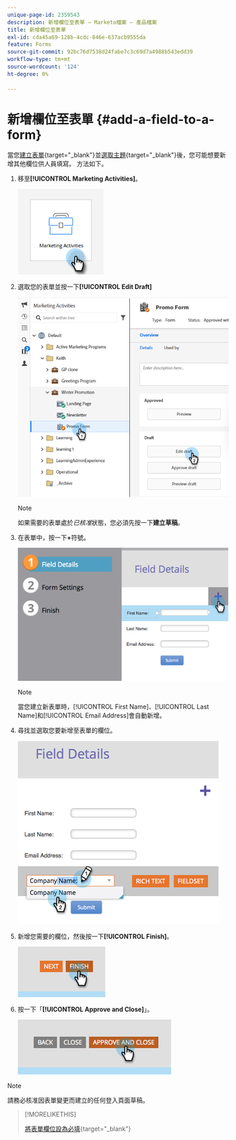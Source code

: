 ```yaml
---
unique-page-id: 2359543
description: 新增欄位至表單 — Marketo檔案 — 產品檔案
title: 新增欄位至表單
exl-id: cda45a69-128b-4cdc-846e-637acb9555da
feature: Forms
source-git-commit: 92bc76d7538d24fabe7c3c69d7a4988b543edd39
workflow-type: tm+mt
source-wordcount: '124'
ht-degree: 0%

---
```


# 新增欄位至表單 {#add-a-field-to-a-form}

當您[建立表單](/help/marketo/product-docs/demand-generation/forms/creating-a-form/create-a-form.md){target="_blank"}並[選取主題](/help/marketo/product-docs/demand-generation/forms/creating-a-form/select-a-form-theme.md){target="_blank"}後，您可能想要新增其他欄位供人員填寫。 方法如下。

1. 移至&#x200B;**[!UICONTROL Marketing Activities]**。

   ![](assets/add-a-field-to-a-form-1.png)

1. 選取您的表單並按一下&#x200B;**[!UICONTROL Edit Draft]**

   ![](assets/add-a-field-to-a-form-2.png)

   >[!NOTE]
   >
   >如果需要的表單處於&#x200B;_已核准_&#x200B;狀態，您必須先按一下&#x200B;**建立草稿**。

1. 在表單中，按一下&#x200B;**+**&#x200B;符號。

   ![](assets/add-a-field-to-a-form-3.png)

   >[!NOTE]
   >
   >當您建立新表單時，[!UICONTROL First Name]、[!UICONTROL Last Name]和[!UICONTROL Email Address]會自動新增。

1. 尋找並選取您要新增至表單的欄位。

   ![](assets/add-a-field-to-a-form-4.png)

1. 新增您需要的欄位，然後按一下&#x200B;**[!UICONTROL Finish]**。

   ![](assets/add-a-field-to-a-form-5.png)

1. 按一下「**[!UICONTROL Approve and Close]**」。

   ![](assets/add-a-field-to-a-form-6.png)

>[!NOTE]
>
>請務必核准因表單變更而建立的任何登入頁面草稿。

>[!MORELIKETHIS]
>
>[將表單欄位設為必填](/help/marketo/product-docs/demand-generation/forms/creating-a-form/make-a-form-field-required.md){target="_blank"}
